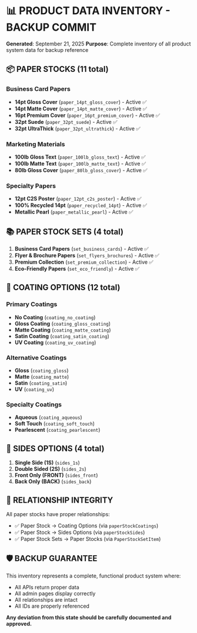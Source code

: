 # 📊 PRODUCT DATA INVENTORY - BACKUP COMMIT

**Generated**: September 21, 2025
**Purpose**: Complete inventory of all product system data for backup reference

## 📦 PAPER STOCKS (11 total)

### Business Card Papers

- **14pt Gloss Cover** (`paper_14pt_gloss_cover`) - Active ✅
- **14pt Matte Cover** (`paper_14pt_matte_cover`) - Active ✅
- **16pt Premium Cover** (`paper_16pt_premium_cover`) - Active ✅
- **32pt Suede** (`paper_32pt_suede`) - Active ✅
- **32pt UltraThick** (`paper_32pt_ultrathick`) - Active ✅

### Marketing Materials

- **100lb Gloss Text** (`paper_100lb_gloss_text`) - Active ✅
- **100lb Matte Text** (`paper_100lb_matte_text`) - Active ✅
- **80lb Gloss Cover** (`paper_80lb_gloss_cover`) - Active ✅

### Specialty Papers

- **12pt C2S Poster** (`paper_12pt_c2s_poster`) - Active ✅
- **100% Recycled 14pt** (`paper_recycled_14pt`) - Active ✅
- **Metallic Pearl** (`paper_metallic_pearl`) - Active ✅

## 📚 PAPER STOCK SETS (4 total)

1. **Business Card Papers** (`set_business_cards`) - Active ✅
2. **Flyer & Brochure Papers** (`set_flyers_brochures`) - Active ✅
3. **Premium Collection** (`set_premium_collection`) - Active ✅
4. **Eco-Friendly Papers** (`set_eco_friendly`) - Active ✅

## 🎨 COATING OPTIONS (12 total)

### Primary Coatings

- **No Coating** (`coating_no_coating`)
- **Gloss Coating** (`coating_gloss_coating`)
- **Matte Coating** (`coating_matte_coating`)
- **Satin Coating** (`coating_satin_coating`)
- **UV Coating** (`coating_uv_coating`)

### Alternative Coatings

- **Gloss** (`coating_gloss`)
- **Matte** (`coating_matte`)
- **Satin** (`coating_satin`)
- **UV** (`coating_uv`)

### Specialty Coatings

- **Aqueous** (`coating_aqueous`)
- **Soft Touch** (`coating_soft_touch`)
- **Pearlescent** (`coating_pearlescent`)

## 📄 SIDES OPTIONS (4 total)

1. **Single Side (1S)** (`sides_1s`)
2. **Double Sided (2S)** (`sides_2s`)
3. **Front Only (FRONT)** (`sides_front`)
4. **Back Only (BACK)** (`sides_back`)

## 🔗 RELATIONSHIP INTEGRITY

All paper stocks have proper relationships:

- ✅ Paper Stock → Coating Options (via `paperStockCoatings`)
- ✅ Paper Stock → Sides Options (via `paperStockSides`)
- ✅ Paper Stock Sets → Paper Stocks (via `PaperStockSetItem`)

## 🛡️ BACKUP GUARANTEE

This inventory represents a complete, functional product system where:

- All APIs return proper data
- All admin pages display correctly
- All relationships are intact
- All IDs are properly referenced

**Any deviation from this state should be carefully documented and approved.**
